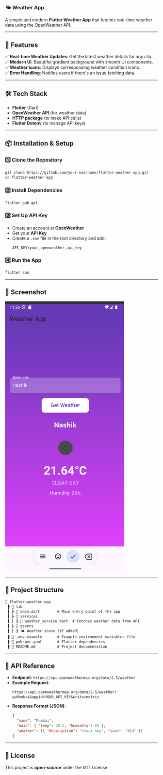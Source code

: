 ### **🌤 Weather App**  
A simple and modern **Flutter Weather App** that fetches real-time weather data using the OpenWeather API.

---

## **🚀 Features**
✅ **Real-time Weather Updates**: Get the latest weather details for any city.  
✅ **Modern UI**: Beautiful gradient background with smooth UI components.  
✅ **Weather Icons**: Displays corresponding weather condition icons.  
✅ **Error Handling**: Notifies users if there's an issue fetching data.  

---

## **🛠 Tech Stack**
- **Flutter** (Dart)  
- **OpenWeather API** (for weather data)  
- **HTTP package** (to make API calls)  
- **Flutter Dotenv** (to manage API keys)  

---

## **📦 Installation & Setup**
### **1️⃣ Clone the Repository**
```bash
git clone https://github.com/your-username/flutter-weather-app.git
cd flutter-weather-app
```

### **2️⃣ Install Dependencies**
```bash
flutter pub get
```

### **3️⃣ Set Up API Key**
- Create an account at **[OpenWeather](https://openweathermap.org/api)**
- Get your **API Key**
- Create a `.env` file in the root directory and add:
  ```env
  API_KEY=your_openweather_api_key
  ```

### **4️⃣ Run the App**
```bash
flutter run
```

---

## **📸 Screenshot**
 ![Weather App Screenshot](lib/SSweatherApp.png)

---

## **📝 Project Structure**
```
📂 flutter-weather-app
 ┣ 📂 lib
 ┃ ┣ 📜 main.dart        # Main entry point of the app
 ┃ ┣ 📂 services
 ┃ ┃ ┣ 📜 weather_service.dart  # Fetches weather data from API
 ┃ ┣ 📂 assets
 ┃ ┃ ┣ 🌤 Weather icons (if added)
 ┣ 📜 .env.example       # Example environment variables file
 ┣ 📜 pubspec.yaml       # Flutter dependencies
 ┣ 📜 README.md          # Project documentation
```

---

## **🔗 API Reference**
- **Endpoint**: `https://api.openweathermap.org/data/2.5/weather`
- **Example Request**:
  ```
  https://api.openweathermap.org/data/2.5/weather?q=Mumbai&appid=YOUR_API_KEY&units=metric
  ```
- **Response Format (JSON)**:
  ```json
  {
    "name": "Mumbai",
    "main": { "temp": 28.5, "humidity": 65 },
    "weather": [{ "description": "clear sky", "icon": "01d" }]
  }
  ```

---

## **📜 License**
This project is **open-source** under the MIT License.  
